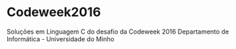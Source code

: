 # Codeweek2016
Soluções em Linguagem C do desafio da Codeweek 2016
Departamento de Informática - Universidade do Minho
